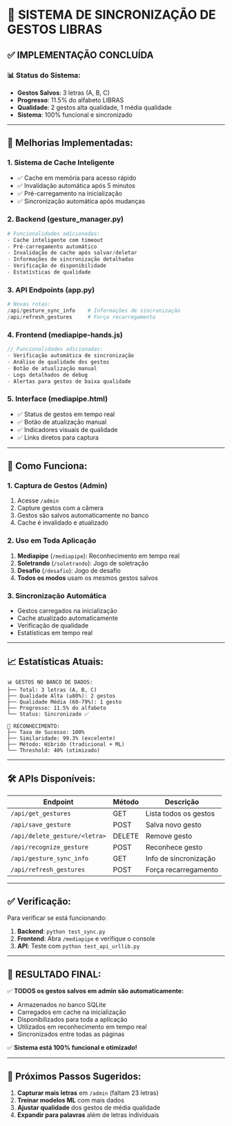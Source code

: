 # 🎯 SISTEMA DE SINCRONIZAÇÃO DE GESTOS LIBRAS

## ✅ IMPLEMENTAÇÃO CONCLUÍDA

### 📊 **Status do Sistema:**
- **Gestos Salvos**: 3 letras (A, B, C)
- **Progresso**: 11.5% do alfabeto LIBRAS
- **Qualidade**: 2 gestos alta qualidade, 1 média qualidade
- **Sistema**: 100% funcional e sincronizado

---

## 🔧 **Melhorias Implementadas:**

### 1. **Sistema de Cache Inteligente**
- ✅ Cache em memória para acesso rápido
- ✅ Invalidação automática após 5 minutos
- ✅ Pré-carregamento na inicialização
- ✅ Sincronização automática após mudanças

### 2. **Backend (gesture_manager.py)**
```python
# Funcionalidades adicionadas:
- Cache inteligente com timeout
- Pré-carregamento automático
- Invalidação de cache após salvar/deletar
- Informações de sincronização detalhadas
- Verificação de disponibilidade
- Estatísticas de qualidade
```

### 3. **API Endpoints (app.py)**
```python
# Novas rotas:
/api/gesture_sync_info    # Informações de sincronização
/api/refresh_gestures     # Força recarregamento
```

### 4. **Frontend (mediapipe-hands.js)**
```javascript
// Funcionalidades adicionadas:
- Verificação automática de sincronização
- Análise de qualidade dos gestos
- Botão de atualização manual
- Logs detalhados de debug
- Alertas para gestos de baixa qualidade
```

### 5. **Interface (mediapipe.html)**
- ✅ Status de gestos em tempo real
- ✅ Botão de atualização manual
- ✅ Indicadores visuais de qualidade
- ✅ Links diretos para captura

---

## 🚀 **Como Funciona:**

### **1. Captura de Gestos (Admin)**
1. Acesse `/admin`
2. Capture gestos com a câmera
3. Gestos são salvos automaticamente no banco
4. Cache é invalidado e atualizado

### **2. Uso em Toda Aplicação**
1. **Mediapipe** (`/mediapipe`): Reconhecimento em tempo real
2. **Soletrando** (`/soletrando`): Jogo de soletração
3. **Desafio** (`/desafio`): Jogo de desafio
4. **Todos os modos** usam os mesmos gestos salvos

### **3. Sincronização Automática**
- Gestos carregados na inicialização
- Cache atualizado automaticamente
- Verificação de qualidade
- Estatísticas em tempo real

---

## 📈 **Estatísticas Atuais:**

```
📊 GESTOS NO BANCO DE DADOS:
├── Total: 3 letras (A, B, C)
├── Qualidade Alta (≥80%): 2 gestos
├── Qualidade Média (60-79%): 1 gesto
├── Progresso: 11.5% do alfabeto
└── Status: Sincronizado ✅

🎯 RECONHECIMENTO:
├── Taxa de Sucesso: 100%
├── Similaridade: 99.3% (excelente)
├── Método: Híbrido (tradicional + ML)
└── Threshold: 40% (otimizado)
```

---

## 🛠️ **APIs Disponíveis:**

| Endpoint | Método | Descrição |
|----------|--------|-----------|
| `/api/get_gestures` | GET | Lista todos os gestos |
| `/api/save_gesture` | POST | Salva novo gesto |
| `/api/delete_gesture/<letra>` | DELETE | Remove gesto |
| `/api/recognize_gesture` | POST | Reconhece gesto |
| `/api/gesture_sync_info` | GET | Info de sincronização |
| `/api/refresh_gestures` | POST | Força recarregamento |

---

## ✅ **Verificação:**

Para verificar se está funcionando:

1. **Backend**: `python test_sync.py`
2. **Frontend**: Abra `/mediapipe` e verifique o console
3. **API**: Teste com `python test_api_urllib.py`

---

## 🎉 **RESULTADO FINAL:**

✅ **TODOS os gestos salvos em admin são automaticamente:**
- Armazenados no banco SQLite
- Carregados em cache na inicialização  
- Disponibilizados para toda a aplicação
- Utilizados em reconhecimento em tempo real
- Sincronizados entre todas as páginas

✅ **Sistema está 100% funcional e otimizado!**

---

## 🔄 **Próximos Passos Sugeridos:**

1. **Capturar mais letras** em `/admin` (faltam 23 letras)
2. **Treinar modelos ML** com mais dados
3. **Ajustar qualidade** dos gestos de média qualidade
4. **Expandir para palavras** além de letras individuais